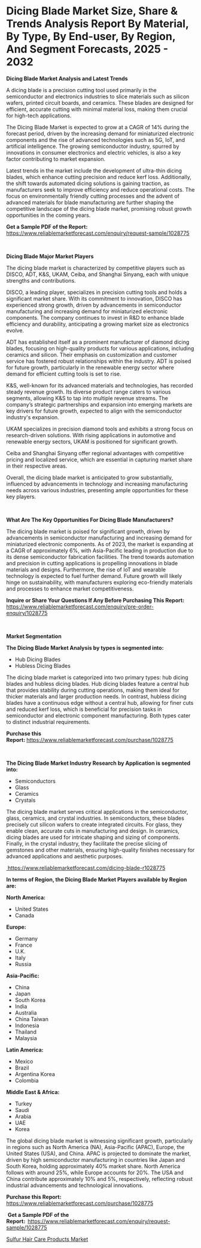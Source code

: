 <p><h1>Dicing Blade Market Size, Share & Trends Analysis Report By Material, By Type, By End-user, By Region, And Segment Forecasts, 2025 - 2032</h1></p><p><strong>Dicing Blade Market Analysis and Latest Trends</strong></p>
<p><p>A dicing blade is a precision cutting tool used primarily in the semiconductor and electronics industries to slice materials such as silicon wafers, printed circuit boards, and ceramics. These blades are designed for efficient, accurate cutting with minimal material loss, making them crucial for high-tech applications.</p><p>The Dicing Blade Market is expected to grow at a CAGR of 14% during the forecast period, driven by the increasing demand for miniaturized electronic components and the rise of advanced technologies such as 5G, IoT, and artificial intelligence. The growing semiconductor industry, spurred by innovations in consumer electronics and electric vehicles, is also a key factor contributing to market expansion.</p><p>Latest trends in the market include the development of ultra-thin dicing blades, which enhance cutting precision and reduce kerf loss. Additionally, the shift towards automated dicing solutions is gaining traction, as manufacturers seek to improve efficiency and reduce operational costs. The focus on environmentally friendly cutting processes and the advent of advanced materials for blade manufacturing are further shaping the competitive landscape of the dicing blade market, promising robust growth opportunities in the coming years.</p></p>
<p><strong>Get a Sample PDF of the Report:&nbsp;</strong> <a href="https://www.reliablemarketforecast.com/enquiry/request-sample/1028775?utm_campaign=2284&utm_medium=2&utm_source=Github&utm_content=ia&utm_term=21032025&utm_id=dicing-blade">https://www.reliablemarketforecast.com/enquiry/request-sample/1028775</a></p>
<p>&nbsp;</p>
<p><strong>Dicing Blade Major Market Players</strong></p>
<p><p>The dicing blade market is characterized by competitive players such as DISCO, ADT, K&S, UKAM, Ceiba, and Shanghai Sinyang, each with unique strengths and contributions. </p><p>DISCO, a leading player, specializes in precision cutting tools and holds a significant market share. With its commitment to innovation, DISCO has experienced strong growth, driven by advancements in semiconductor manufacturing and increasing demand for miniaturized electronic components. The company continues to invest in R&D to enhance blade efficiency and durability, anticipating a growing market size as electronics evolve.</p><p>ADT has established itself as a prominent manufacturer of diamond dicing blades, focusing on high-quality products for various applications, including ceramics and silicon. Their emphasis on customization and customer service has fostered robust relationships within the industry. ADT is poised for future growth, particularly in the renewable energy sector where demand for efficient cutting tools is set to rise.</p><p>K&S, well-known for its advanced materials and technologies, has recorded steady revenue growth. Its diverse product range caters to various segments, allowing K&S to tap into multiple revenue streams. The company’s strategic partnerships and expansion into emerging markets are key drivers for future growth, expected to align with the semiconductor industry's expansion.</p><p>UKAM specializes in precision diamond tools and exhibits a strong focus on research-driven solutions. With rising applications in automotive and renewable energy sectors, UKAM is positioned for significant growth. </p><p>Ceiba and Shanghai Sinyang offer regional advantages with competitive pricing and localized service, which are essential in capturing market share in their respective areas.</p><p>Overall, the dicing blade market is anticipated to grow substantially, influenced by advancements in technology and increasing manufacturing needs across various industries, presenting ample opportunities for these key players.</p></p>
<p>&nbsp;</p>
<p><strong>What Are The Key Opportunities For Dicing Blade Manufacturers?</strong></p>
<p><p>The dicing blade market is poised for significant growth, driven by advancements in semiconductor manufacturing and increasing demand for miniaturized electronic components. As of 2023, the market is expanding at a CAGR of approximately 6%, with Asia-Pacific leading in production due to its dense semiconductor fabrication facilities. The trend towards automation and precision in cutting applications is propelling innovations in blade materials and designs. Furthermore, the rise of IoT and wearable technology is expected to fuel further demand. Future growth will likely hinge on sustainability, with manufacturers exploring eco-friendly materials and processes to enhance market competitiveness.</p></p>
<p><strong>Inquire or Share Your Questions If Any Before Purchasing This Report:</strong> <a href="https://www.reliablemarketforecast.com/enquiry/pre-order-enquiry/1028775?utm_campaign=2284&utm_medium=2&utm_source=Github&utm_content=ia&utm_term=21032025&utm_id=dicing-blade">https://www.reliablemarketforecast.com/enquiry/pre-order-enquiry/1028775</a></p>
<p>&nbsp;</p>
<p><strong>Market Segmentation</strong></p>
<p><strong>The Dicing Blade Market Analysis by types is segmented into:</strong></p>
<p><ul><li>Hub Dicing Blades</li><li>Hubless Dicing Blades</li></ul></p>
<p><p>The dicing blade market is categorized into two primary types: hub dicing blades and hubless dicing blades. Hub dicing blades feature a central hub that provides stability during cutting operations, making them ideal for thicker materials and larger production needs. In contrast, hubless dicing blades have a continuous edge without a central hub, allowing for finer cuts and reduced kerf loss, which is beneficial for precision tasks in semiconductor and electronic component manufacturing. Both types cater to distinct industrial requirements.</p></p>
<p><strong>Purchase this Report:&nbsp;</strong><a href="https://www.reliablemarketforecast.com/purchase/1028775?utm_campaign=2284&utm_medium=2&utm_source=Github&utm_content=ia&utm_term=21032025&utm_id=dicing-blade">https://www.reliablemarketforecast.com/purchase/1028775</a></p>
<p>&nbsp;</p>
<p><strong>The Dicing Blade Market Industry Research by Application is segmented into:</strong></p>
<p><ul><li>Semiconductors</li><li>Glass</li><li>Ceramics</li><li>Crystals</li></ul></p>
<p><p>The dicing blade market serves critical applications in the semiconductor, glass, ceramics, and crystal industries. In semiconductors, these blades precisely cut silicon wafers to create integrated circuits. For glass, they enable clean, accurate cuts in manufacturing and design. In ceramics, dicing blades are used for intricate shaping and sizing of components. Finally, in the crystal industry, they facilitate the precise slicing of gemstones and other materials, ensuring high-quality finishes necessary for advanced applications and aesthetic purposes.</p></p>
<p><a href="https://www.reliablemarketforecast.com/dicing-blade-r1028775?utm_campaign=2284&utm_medium=2&utm_source=Github&utm_content=ia&utm_term=21032025&utm_id=dicing-blade">&nbsp;https://www.reliablemarketforecast.com/dicing-blade-r1028775</a></p>
<p><strong>In terms of Region, the Dicing Blade Market Players available by Region are:</strong></p>
<p>
    <p> <strong> North America: </strong>
        <ul>
            <li>United States</li>
            <li>Canada</li>
        </ul>
        </p> 
    <p> <strong> Europe: </strong>
        <ul>
            <li>Germany</li>
            <li>France</li>
            <li>U.K.</li>
            <li>Italy</li>
            <li>Russia</li>
        </ul>
        </p> 
    <p> <strong> Asia-Pacific: </strong>
        <ul>
            <li>China</li>
            <li>Japan</li>
            <li>South Korea</li>
            <li>India</li>
            <li>Australia</li>
            <li>China Taiwan</li>
            <li>Indonesia</li>
            <li>Thailand</li>
            <li>Malaysia</li>
        </ul>
        </p> 
    <p> <strong> Latin America: </strong>
        <ul>
            <li>Mexico</li>
            <li>Brazil</li>
            <li>Argentina Korea</li>
            <li>Colombia</li>
        </ul>
        </p> 
    <p> <strong> Middle East & Africa: </strong>
        <ul>
            <li>Turkey</li>
            <li>Saudi</li>
            <li>Arabia</li>
            <li>UAE</li>
            <li>Korea</li>
        </ul>
    </p>
    </p>
<p><p>The global dicing blade market is witnessing significant growth, particularly in regions such as North America (NA), Asia-Pacific (APAC), Europe, the United States (USA), and China. APAC is projected to dominate the market, driven by high semiconductor manufacturing in countries like Japan and South Korea, holding approximately 40% market share. North America follows with around 25%, while Europe accounts for 20%. The USA and China contribute approximately 10% and 5%, respectively, reflecting robust industrial advancements and technological innovations.</p></p>
<p><strong>Purchase this Report: </strong><a href="https://www.reliablemarketforecast.com/purchase/1028775?utm_campaign=2284&utm_medium=2&utm_source=Github&utm_content=ia&utm_term=21032025&utm_id=dicing-blade">https://www.reliablemarketforecast.com/purchase/1028775</a></p>
<p>&nbsp;<strong>Get a Sample PDF of the Report:&nbsp;&nbsp;</strong><a href="https://www.reliablemarketforecast.com/enquiry/request-sample/1028775?utm_campaign=2284&utm_medium=2&utm_source=Github&utm_content=ia&utm_term=21032025&utm_id=dicing-blade">https://www.reliablemarketforecast.com/enquiry/request-sample/1028775</a></p>
<p><strong></strong></p>
<p><p><a href="https://github.com/SanjidaMahmud54/Market-Research-Report-List-2/blob/main/sulfur-hair-care-products-market.md?utm_campaign=2284&utm_medium=2&utm_source=Github&utm_content=ia&utm_term=21032025&utm_id=dicing-blade">Sulfur Hair Care Products Market</a></p></p>